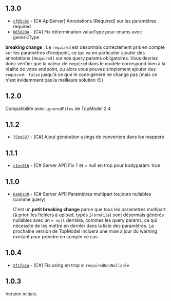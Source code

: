 ## 1.3.0

- [`cf05c8c`](https://github.com/klee-contrib/topmodel/commit/cf05c8c31d8f80179741b2c5d6a07888528207f7) - [C# ApiServer] Annotations [Required] sur les paramètres required
- [`865020e`](https://github.com/klee-contrib/topmodel/commit/865020e969ec65535f0aeaca9c7da09b61321710) - [C#] Fix détermination valueType pour enums avec genericType

**breaking change** : Le `required` est désormais correctement pris en compte sur les paramètres d'endpoint, ce qui va en particulier ajouter des annotations `[Required]` sur vos query params obligatoires. Vous devriez donc vérifier que la valeur de `required` dans le modèle correspond bien à la réalité de votre endpoint, ou alors vous pouvez simplement ajouter des `required: false` jusqu'à ce que le code généré ne change pas (mais ce n'est évidemment pas la meilleure solution 😉)

## 1.2.0

Compatibilité avec `ignoredFiles` de TopModel 2.4

## 1.1.2

- [`75ba587`](https://github.com/klee-contrib/topmodel/commit/75ba58725fcf8c3e0abb495bf60cc0d2c68ca3fa) - [C#] Ajout génération usings de converters dans les mappers

## 1.1.1

- [`c1ec016`](https://github.com/klee-contrib/topmodel/commit/c1ec01639dccc17ece05136ffe85ce1618d925fb) - [C# Server API] Fix ? et = null en trop pour bodyparam: true

## 1.1.0

- [`6aeba30`](https://github.com/klee-contrib/topmodel/commit/6aeba30068b86500e9d73b5d474f354e1e384979) - [C# Server API] Paramètres multipart toujours nullables (comme query)

  C'est un **petit breaking change** parce que tous les paramètres multipart (à priori les fichiers à upload, typés `IFormFile`) sont désormais générés nullables avec un `= null` derrière, commes les query params, ce qui nécessite de les mettre en dernier dans la liste des paramètres. La prochaine version de TopModel incluera une mise à jour du warning existant pour prendre en compte ce cas.

## 1.0.4

- [`2f1fe4a`](https://github.com/klee-contrib/topmodel/commit/2f1fe4a6b7d369b45c2b159c9e9f6b323eb225ff) - [C#] Fix using en trop si `requiredNonNullable`

## 1.0.3

Version initiale.
